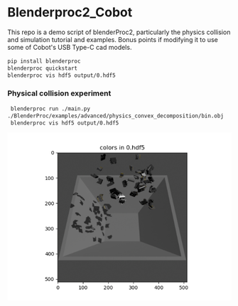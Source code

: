 # Blenderproc2_Cobot
This repo is a demo script of blenderProc2, particularly the physics collision and simulation tutorial and examples. Bonus points if modifying it to use some of Cobot's USB Type-C cad models.

```
pip install blenderproc
blenderproc quickstart
blenderproc vis hdf5 output/0.hdf5
```

### Physical collision experiment
```
 blenderproc run ./main.py ./BlenderProc/examples/advanced/physics_convex_decomposition/bin.obj
 blenderproc vis hdf5 output/0.hdf5
```

![plot](https://github.com/D-YF/BlenderProc2_Cobot/blob/main/output/demo.png)
